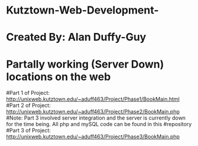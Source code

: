 # Kutztown-Web-Development-
# Created By: Alan Duffy-Guy
# 
#
# Partally working (Server Down) locations on the web
#Part 1 of Project: http://unixweb.kutztown.edu/~aduff463/Project/Phase1/BookMain.html
#Part 2 of Project: http://unixweb.kutztown.edu/~aduff463/Project/Phase2/BookMain.php
#Note: Part 3 involved server integration and the server is currently down for the time being. All php and mySQL code can be found in this #repository
#Part 3 of Project: http://unixweb.kutztown.edu/~aduff463/Project/Phase3/BookMain.php 
